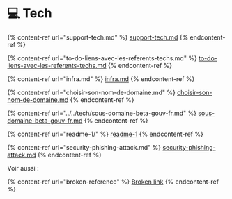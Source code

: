 # 💻 Tech

{% content-ref url="support-tech.md" %}
[support-tech.md](support-tech.md)
{% endcontent-ref %}

{% content-ref url="to-do-liens-avec-les-referents-techs.md" %}
[to-do-liens-avec-les-referents-techs.md](to-do-liens-avec-les-referents-techs.md)
{% endcontent-ref %}

{% content-ref url="infra.md" %}
[infra.md](infra.md)
{% endcontent-ref %}

{% content-ref url="choisir-son-nom-de-domaine.md" %}
[choisir-son-nom-de-domaine.md](choisir-son-nom-de-domaine.md)
{% endcontent-ref %}

{% content-ref url="../../tech/sous-domaine-beta-gouv-fr.md" %}
[sous-domaine-beta-gouv-fr.md](../../tech/sous-domaine-beta-gouv-fr.md)
{% endcontent-ref %}

{% content-ref url="readme-1/" %}
[readme-1](readme-1/)
{% endcontent-ref %}

{% content-ref url="security-phishing-attack.md" %}
[security-phishing-attack.md](security-phishing-attack.md)
{% endcontent-ref %}

Voir aussi :

{% content-ref url="broken-reference" %}
[Broken link](broken-reference)
{% endcontent-ref %}
